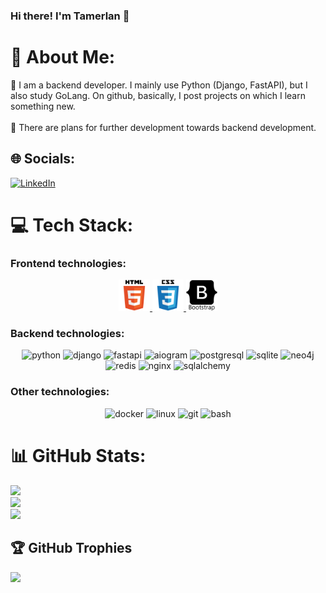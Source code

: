 ### Hi there! I'm Tamerlan 👋 

# 💫 About Me:
🔭 I am a backend developer. I mainly use Python (Django, FastAPI), but I also study GoLang. On github, basically, I post projects on which I learn something new.<br><br>🌱 There are plans for further development towards backend development.<br>


## 🌐 Socials:
[![LinkedIn](https://img.shields.io/badge/LinkedIn-%230077B5.svg?logo=linkedin&logoColor=white)](https://linkedin.com/in/https://www.linkedin.com/in/tamerlan-kabulov/) 

# 💻 Tech Stack:

### Frontend technologies:
<p align="center">
    <a href="https://www.w3.org/html/" target="_blank"> <img
            src="https://raw.githubusercontent.com/devicons/devicon/master/icons/html5/html5-original-wordmark.svg"
            alt="html5" width="50" height="50" /> </a>
    <a href="https://www.w3schools.com/css/" target="_blank"> <img
            src="https://raw.githubusercontent.com/devicons/devicon/master/icons/css3/css3-original-wordmark.svg"
            alt="css3" width="50" height="50" /> </a>
    <a href="https://getbootstrap.com" target="_blank"> <img
            src="https://raw.githubusercontent.com/devicons/devicon/master/icons/bootstrap/bootstrap-plain-wordmark.svg"
            alt="bootstrap" width="50" height="50" /> </a>
</p>

### Backend technologies:

<p align="center">
    <img src="https://github.com/bullochka-stack/bullochka-stack/assets/63292154/f56c8ded-c159-4e03-ae74-b1f0a56dce46"
            alt="python" width="50" height="50" />
    <img src="https://github.com/bullochka-stack/bullochka-stack/assets/63292154/a7c40776-ee6e-4c17-985b-0dce6aeb0b85"
            alt="django" width="50" height="50" />
    <img src="https://github.com/bullochka-stack/bullochka-stack/assets/63292154/dff612ad-d137-4b06-93ec-9892f2551cbc"
            alt="fastapi" width="50" height="50" />
    <img src="https://aiogram.dev/img/logo.c95d892f.png"
            alt="aiogram" width="50" height="50" />
    <img src="https://github.com/bullochka-stack/bullochka-stack/assets/63292154/5906bc30-4a0d-477d-a8ec-19268e2c2094"
            alt="postgresql" width="50" height="50" />
    <img src="https://github.com/bullochka-stack/bullochka-stack/assets/63292154/1886ab85-b4f2-4b37-afdc-60b1755365fd"
            alt="sqlite" width="50" height="50" />
    <img src="https://github.com/bullochka-stack/bullochka-stack/assets/63292154/7f9ecf0c-baad-4640-b7df-591b614f3237"
            alt="neo4j" width="50" height="50" />
    <img src="https://github.com/bullochka-stack/bullochka-stack/assets/63292154/52b681dd-735d-4e39-b9db-3833f54fcdf9"
            alt="redis" width="50" height="50" />
    <img src="https://github.com/bullochka-stack/bullochka-stack/assets/63292154/179668b6-b092-4349-89a3-e2ac5aa32019"
            alt="nginx" width="50" height="50" />
    <img src="https://github.com/bullochka-stack/bullochka-stack/assets/63292154/967994d8-ac6f-40f0-b511-511777625d5b"
            alt="sqlalchemy" width="50" height="50" />
</p>

### Other technologies:

<p align="center">
    <img src="https://github.com/bullochka-stack/bullochka-stack/assets/63292154/c39e57a0-456d-48f7-bc2e-ef9554487e17"
            alt="docker" width="50" height="50" />
    <img src="https://github.com/bullochka-stack/bullochka-stack/assets/63292154/1a531915-4043-4271-94e9-5fe41fc540ba"
            alt="linux" width="50" height="50" />
    <img src="https://github.com/bullochka-stack/bullochka-stack/assets/63292154/6e32bdba-62a5-452c-9686-370168e96c5c"
            alt="git" width="50" height="50" />
    <img src="https://github.com/bullochka-stack/bullochka-stack/assets/63292154/6b1a4d60-763c-4be9-9b5a-c86f3e4f704a"
            alt="bash" width="50" height="50" />
</p>

# 📊 GitHub Stats:
![](https://github-readme-stats.vercel.app/api?username=bullochka-stack&theme=radical&hide_border=false&include_all_commits=false&count_private=false)<br/>
![](https://github-readme-streak-stats.herokuapp.com/?user=bullochka-stack&theme=radical&hide_border=false)<br/>
![](https://github-readme-stats.vercel.app/api/top-langs/?username=bullochka-stack&theme=radical&hide_border=false&include_all_commits=false&count_private=false&layout=compact)

## 🏆 GitHub Trophies
![](https://github-profile-trophy.vercel.app/?username=bullochka-stack&theme=radical&no-frame=false&no-bg=false&margin-w=4)

